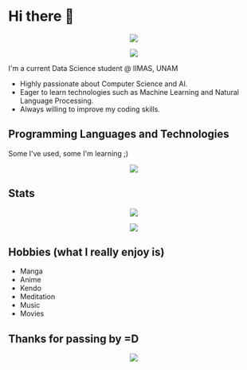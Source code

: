 # Hi there 👋

<p align="center">
  <a href="https://github.com/kawarimidoll/typograssy">
    <img src="https://typograssy.deno.dev/api?text=%E7%99%BE%E6%88%A6%E7%99%BE%E5%8B%9D&l0=000000&l1=ffffff&l2=ffffff&l3=ffffff&l4=ffffff&bg=000000" />
  </a>
</p>

<p align="center">
  <img src="https://i.pinimg.com/originals/c1/0c/cb/c10ccbb388de51fea235d2935af58e93.gif" />
</p>

I'm a current Data Science student @ IIMAS, UNAM

- Highly passionate about Computer Science and AI.
- Eager to learn technologies such as Machine Learning and Natural Language Processing.
- Always willing to improve my coding skills.

## Programming Languages and Technologies

Some I've used, some I'm learning ;)

<p align="center">
  <a href="https://skillicons.dev">
    <img src="https://skillicons.dev/icons?i=azure,arch,bash,c,cpp,python,django,docker,elasticsearch,git,github,java,latex,md,matlab,mysql,notion,postgres,powershell,r,regex,sqlite,sklearn,vscode&perline=8" />
  </a>
</p>

## Stats

<p align="center">
  <a href="https://github.com/ashutosh00710/github-readme-activity-graph">
    <img src="https://github-readme-activity-graph.vercel.app/graph?username=emilianodesu&theme=high-contrast" />
  </a>
</p>

<p align="center">
  <a href="https://github.com/anuraghazra/github-readme-stats">
    <img src="https://github-readme-stats.vercel.app/api/top-langs/?username=emilianodesu&langs_count=6&theme=transparent&layout=donut-vertical&text_color=ffffff&title_color=ffffff&bg_color=000000" />
  </a>
</p>

## Hobbies (what I really enjoy is)

- Manga
- Anime
- Kendo
- Meditation
- Music
- Movies

## Thanks for passing by =D

<p align="center">
  <img src="https://static.wixstatic.com/media/c44a69_ffcfd14aed5540948233eea095dea3c4~mv2.gif" />
</p>
